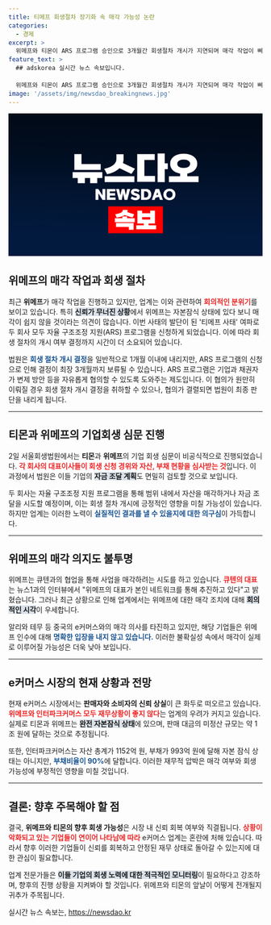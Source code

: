 ```yaml
---
title: 티메프 회생절차 장기화 속 매각 가능성 논란
categories:
  - 경제
excerpt: >
  위메프와 티몬이 ARS 프로그램 승인으로 3개월간 회생절차 개시가 지연되며 매각 작업이 삐걱거리고 있다. 업계의 우려 속, 신뢰 상실과 자본잠식 문제로 이들의 재기 가능성은 더욱 불투명해졌다.
feature_text: >
  ## adskorea 실시간 뉴스 속보입니다.

  위메프와 티몬이 ARS 프로그램 승인으로 3개월간 회생절차 개시가 지연되며 매각 작업이 삐걱거리고 있다. 업계의 우려 속, 신뢰 상실과 자본잠식 문제로 이들의 재기 가능성은 더욱 불투명해졌다.
image: '/assets/img/newsdao_breakingnews.jpg'
---
```


<p><img src="/assets/img/newsdao_breakingnews.jpg" alt="adskorea 속보" /></p>

<h2 data-ke-size="size26">위메프의 매각 작업과 회생 절차</h2>

<p data-ke-size="size16">최근 <b>위메프</b>가 매각 작업을 진행하고 있지만, 업계는 이와 관련하여 <b><span style="color: #ee2323;">회의적인 분위기</span></b>를 보이고 있습니다. 특히 <b><span style="background-color: #21538527;">신뢰가 무너진 상황</span></b>에서 위메프는 자본잠식 상태에 있다 보니 매각이 쉽지 않을 것이라는 의견이 많습니다. 이번 사태의 발단이 된 '티메프 사태' 여파로 두 회사 모두 자율 구조조정 지원(ARS) 프로그램을 신청하게 되었습니다. 이에 따라 회생 절차의 개시 여부 결정까지 시간이 더 소요되어 있습니다. </p>

<p data-ke-size="size16">법원은 <b><span style="color: #1a5490;">회생 절차 개시 결정</span></b>을 일반적으로 1개월 이내에 내리지만, ARS 프로그램의 신청으로 인해 결정이 최장 3개월까지 보류될 수 있습니다. ARS 프로그램은 기업과 채권자가 변제 방안 등을 자유롭게 협의할 수 있도록 도와주는 제도입니다. 이 협의가 원만히 이뤄질 경우 회생 절차 개시 결정을 취하할 수 있으나, 협의가 결렬되면 법원이 최종 판단을 내리게 됩니다.</p>

<hr>

<h2 data-ke-size="size26">티몬과 위메프의 기업회생 심문 진행</h2>

<p data-ke-size="size16">2일 서울회생법원에서는 <b>티몬</b>과 <b>위메프</b>의 기업 회생 심문이 비공식적으로 진행되었습니다. <b><span style="color: #ee2323;">각 회사의 대표이사들이 회생 신청 경위와 자산, 부채 현황을 심사받는 것</span></b>입니다. 이 과정에서 법원은 이들 기업의 <b><span style="background-color: #21538527;">자금 조달 계획</span></b>도 면밀히 검토할 것으로 보입니다.</p>

<p data-ke-size="size16">두 회사는 자율 구조조정 지원 프로그램을 통해 범위 내에서 자산을 매각하거나 자금 조달을 시도할 예정이며, 이는 회생 절차 개시에 긍정적인 영향을 미칠 가능성이 있습니다. 하지만 업계는 이러한 노력이 <b><span style="color: #1a5490;">실질적인 결과를 낼 수 있을지에 대한 의구심</span></b>이 가득합니다. </p>

<hr>

<h2 data-ke-size="size26">위메프의 매각 의지도 불투명</h2>

<p data-ke-size="size16">위메프는 큐텐과의 협업을 통해 사업을 매각하려는 시도를 하고 있습니다. <b><span style="color: #ee2323;">큐텐의 대표</span></b>는 뉴스1과의 인터뷰에서 "위메프의 대표가 본인 네트워크를 통해 추진하고 있다"고 밝혔습니다. 그러나 최근 상황으로 인해 업계에서는 위메프에 대한 매각 조치에 대해 <b><span style="background-color: #21538527;">회의적인 시각</span></b>이 우세합니다.</p>

<p data-ke-size="size16">알리와 테무 등 중국의 e커머스와의 매각 의사를 타진하고 있지만, 해당 기업들은 위메프 인수에 대해 <b><span style="color: #1a5490;">명확한 입장을 내지 않고 있습니다.</span></b> 이러한 불확실성 속에서 매각이 실제로 이루어질 가능성은 더욱 낮아 보입니다.</p>

<hr>

<h2 data-ke-size="size26">e커머스 시장의 현재 상황과 전망</h2>

<p data-ke-size="size16">현재 e커머스 시장에서는 <b>판매자와 소비자의 신뢰 상실</b>이 큰 화두로 떠오르고 있습니다. <b><span style="color: #ee2323;">위메프와 인터파크커머스 모두 재무상황이 좋지 않다</span></b>는 업계의 우려가 커지고 있습니다. 실제로 티몬과 위메프는 <b><span style="background-color: #21538527;">완전 자본잠식 상태</span></b>에 있으며, 판매 대금의 미정산 규모는 약 1조 원에 달하는 것으로 추정됩니다.</p>

<p data-ke-size="size16">또한, 인터파크커머스는 자산 총계가 1152억 원, 부채가 993억 원에 달해 자본 잠식 상태는 아니지만, <b><span style="color: #1a5490;">부채비율이 90%</b></span>에 달합니다. 이러한 재무적 압박은 매각 여부와 회생 가능성에 부정적인 영향을 미칠 것입니다.</p>

<hr>

<h2 data-ke-size="size26">결론: 향후 주목해야 할 점</h2>

<p data-ke-size="size16">결국, <b>위메프와 티몬의 향후 회생 가능성</b>은 시장 내 신뢰 회복 여부와 직결됩니다. <b><span style="color: #ee2323;">상황이 악화되고 있는 기업들이 연이어 나타남에 따라</span></b> e커머스 업계는 혼란에 처해 있습니다. 따라서 향후 이러한 기업들이 신뢰를 회복하고 안정된 재무 상태로 돌아갈 수 있는지에 대한 관심이 필요합니다.</p>

<p data-ke-size="size16">업계 전문가들은 <b><span style="background-color: #21538527;">이들 기업의 회생 노력에 대한 적극적인 모니터링</span></b>이 필요하다고 강조하며, 향후의 진행 상황을 지켜봐야 할 것입니다. 위메프와 티몬의 앞날이 어떻게 전개될지 귀추가 주목됩니다.</p>
실시간 뉴스 속보는, <a href="https://newsdao.kr" rel="dofollow">https://newsdao.kr</a>


